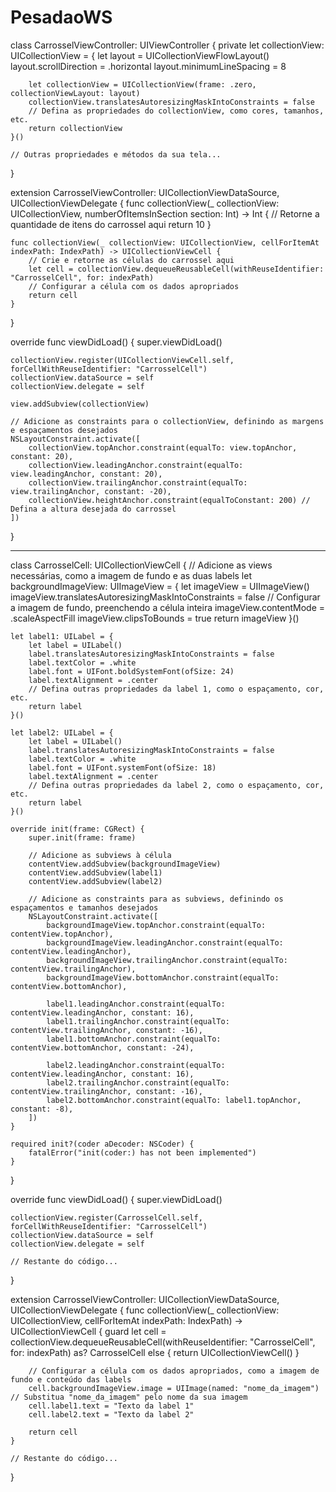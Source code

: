 # PesadaoWS
class CarrosselViewController: UIViewController {
    private let collectionView: UICollectionView = {
        let layout = UICollectionViewFlowLayout()
        layout.scrollDirection = .horizontal
        layout.minimumLineSpacing = 8

        let collectionView = UICollectionView(frame: .zero, collectionViewLayout: layout)
        collectionView.translatesAutoresizingMaskIntoConstraints = false
        // Defina as propriedades do collectionView, como cores, tamanhos, etc.
        return collectionView
    }()

    // Outras propriedades e métodos da sua tela...
}

extension CarrosselViewController: UICollectionViewDataSource, UICollectionViewDelegate {
    func collectionView(_ collectionView: UICollectionView, numberOfItemsInSection section: Int) -> Int {
        // Retorne a quantidade de itens do carrossel aqui
        return 10
    }

    func collectionView(_ collectionView: UICollectionView, cellForItemAt indexPath: IndexPath) -> UICollectionViewCell {
        // Crie e retorne as células do carrossel aqui
        let cell = collectionView.dequeueReusableCell(withReuseIdentifier: "CarrosselCell", for: indexPath)
        // Configurar a célula com os dados apropriados
        return cell
    }
}

override func viewDidLoad() {
    super.viewDidLoad()

    collectionView.register(UICollectionViewCell.self, forCellWithReuseIdentifier: "CarrosselCell")
    collectionView.dataSource = self
    collectionView.delegate = self

    view.addSubview(collectionView)

    // Adicione as constraints para o collectionView, definindo as margens e espaçamentos desejados
    NSLayoutConstraint.activate([
        collectionView.topAnchor.constraint(equalTo: view.topAnchor, constant: 20),
        collectionView.leadingAnchor.constraint(equalTo: view.leadingAnchor, constant: 20),
        collectionView.trailingAnchor.constraint(equalTo: view.trailingAnchor, constant: -20),
        collectionView.heightAnchor.constraint(equalToConstant: 200) // Defina a altura desejada do carrossel
    ])
}

-------

class CarrosselCell: UICollectionViewCell {
    // Adicione as views necessárias, como a imagem de fundo e as duas labels
    let backgroundImageView: UIImageView = {
        let imageView = UIImageView()
        imageView.translatesAutoresizingMaskIntoConstraints = false
        // Configurar a imagem de fundo, preenchendo a célula inteira
        imageView.contentMode = .scaleAspectFill
        imageView.clipsToBounds = true
        return imageView
    }()

    let label1: UILabel = {
        let label = UILabel()
        label.translatesAutoresizingMaskIntoConstraints = false
        label.textColor = .white
        label.font = UIFont.boldSystemFont(ofSize: 24)
        label.textAlignment = .center
        // Defina outras propriedades da label 1, como o espaçamento, cor, etc.
        return label
    }()

    let label2: UILabel = {
        let label = UILabel()
        label.translatesAutoresizingMaskIntoConstraints = false
        label.textColor = .white
        label.font = UIFont.systemFont(ofSize: 18)
        label.textAlignment = .center
        // Defina outras propriedades da label 2, como o espaçamento, cor, etc.
        return label
    }()

    override init(frame: CGRect) {
        super.init(frame: frame)

        // Adicione as subviews à célula
        contentView.addSubview(backgroundImageView)
        contentView.addSubview(label1)
        contentView.addSubview(label2)

        // Adicione as constraints para as subviews, definindo os espaçamentos e tamanhos desejados
        NSLayoutConstraint.activate([
            backgroundImageView.topAnchor.constraint(equalTo: contentView.topAnchor),
            backgroundImageView.leadingAnchor.constraint(equalTo: contentView.leadingAnchor),
            backgroundImageView.trailingAnchor.constraint(equalTo: contentView.trailingAnchor),
            backgroundImageView.bottomAnchor.constraint(equalTo: contentView.bottomAnchor),
            
            label1.leadingAnchor.constraint(equalTo: contentView.leadingAnchor, constant: 16),
            label1.trailingAnchor.constraint(equalTo: contentView.trailingAnchor, constant: -16),
            label1.bottomAnchor.constraint(equalTo: contentView.bottomAnchor, constant: -24),
            
            label2.leadingAnchor.constraint(equalTo: contentView.leadingAnchor, constant: 16),
            label2.trailingAnchor.constraint(equalTo: contentView.trailingAnchor, constant: -16),
            label2.bottomAnchor.constraint(equalTo: label1.topAnchor, constant: -8),
        ])
    }

    required init?(coder aDecoder: NSCoder) {
        fatalError("init(coder:) has not been implemented")
    }
}

override func viewDidLoad() {
    super.viewDidLoad()

    collectionView.register(CarrosselCell.self, forCellWithReuseIdentifier: "CarrosselCell")
    collectionView.dataSource = self
    collectionView.delegate = self

    // Restante do código...
}

extension CarrosselViewController: UICollectionViewDataSource, UICollectionViewDelegate {
    func collectionView(_ collectionView: UICollectionView, cellForItemAt indexPath: IndexPath) -> UICollectionViewCell {
        guard let cell = collectionView.dequeueReusableCell(withReuseIdentifier: "CarrosselCell", for: indexPath) as? CarrosselCell else {
            return UICollectionViewCell()
        }

        // Configurar a célula com os dados apropriados, como a imagem de fundo e conteúdo das labels
        cell.backgroundImageView.image = UIImage(named: "nome_da_imagem") // Substitua "nome_da_imagem" pelo nome da sua imagem
        cell.label1.text = "Texto da label 1"
        cell.label2.text = "Texto da label 2"

        return cell
    }

    // Restante do código...
}
